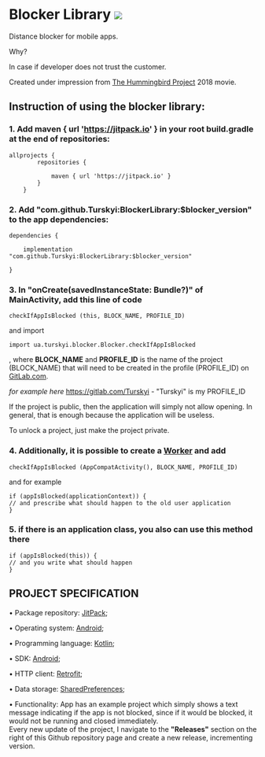 # Blocker Library [![](https://jitpack.io/v/Turskyi/BlockerLibrary.svg)](https://jitpack.io/#Turskyi/BlockerLibrary)

Distance blocker for mobile apps.  

Why?  

In case if developer does not trust the customer.

Created under impression from [The Hummingbird Project](https://youtu.be/3-IlhKbakFA) 2018 movie.

## Instruction of using the blocker library:

### 1. Add maven { url 'https://jitpack.io' } in your root build.gradle at the end of repositories:

```
allprojects {
		repositories {

			maven { url 'https://jitpack.io' }
		}
	}
```

### 2. Add "com.github.Turskyi:BlockerLibrary:$blocker_version" to the app dependencies:

```
dependencies {

    implementation "com.github.Turskyi:BlockerLibrary:$blocker_version"

}
```

### 3. In "onCreate(savedInstanceState: Bundle?)" of MainActivity,  add this line of code

```
checkIfAppIsBlocked (this, BLOCK_NAME, PROFILE_ID)
```

and import

```
import ua.turskyi.blocker.Blocker.checkIfAppIsBlocked
```

, where **BLOCK_NAME** and **PROFILE_ID** is the name of the project (BLOCK_NAME) that will need to be created in the profile (PROFILE_ID) on [GitLab.com](https://gitlab.com/).

 *for example here* https://gitlab.com/Turskyi - "Turskyi" is my PROFILE_ID

  If the project is public, then the application will simply not allow opening.
  In general, that is enough because the application will be useless.

To unlock a project, just make the project private.

### 4. Additionally, it is possible to create a [Worker](https://developer.android.com/reference/androidx/work/Worker#:~:text=androidx.work.ListenableWorker-,%E2%86%B3,getExecutor()%20) and add

```
checkIfAppIsBlocked (AppCompatActivity(), BLOCK_NAME, PROFILE_ID)
```

and for example 

```
if (appIsBlocked(applicationContext)) {
// and prescribe what should happen to the old user application
}
```

### 5. if there is an application class, you also can use this method there

```
if (appIsBlocked(this)) {
// and you write what should happen
}
```

## PROJECT SPECIFICATION
• Package repository: [JitPack](https://jitpack.io/#Turskyi/BlockerLibrary);

• Operating system: [Android](https://www.android.com/);

• Programming language: [Kotlin](https://kotlinlang.org/);

• SDK: [Android](https://developer.android.com/studio/intro);

• HTTP client: [Retrofit](https://square.github.io/retrofit/);

• Data storage: [SharedPreferences](https://developer.android.com/training/data-storage/shared-preferences);

• Functionality: App has an example project which simply shows a text message indicating if the app is not blocked,
since if it would be blocked, it would not be running and closed immediately.  
Every new update of the project, I navigate to the **"Releases"** section on the right of this Github repository page and create a new release, incrementing version.
